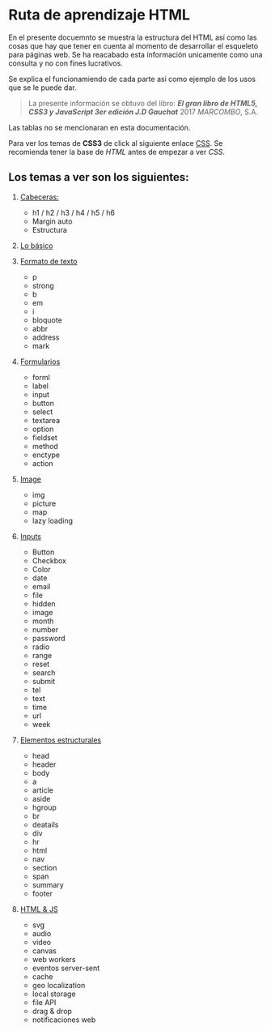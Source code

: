 # Ruta de aprendizaje HTML

En el presente docuemnto se muestra la estructura del HTML así como las cosas que hay que tener en cuenta al momento de desarrollar el esqueleto para páginas web. Se ha reacabado esta información unicamente como una consulta y no con fines lucrativos.

Se explica el funcionamiendo de cada parte asi como ejemplo de los usos que se le puede dar.

>La presente información se obtuvo del libro: ***El gran libro de HTML5, CSS3 y JavaScript 3er edición J.D Gauchat*** 2017 *MARCOMBO*, S.A.

Las tablas no se mencionaran en esta documentación.

Para ver los temas de **CSS3** de click al siguiente enlace [CSS](https://github.com/Hydr0bius/CSS/blob/main/README.md). Se recomienda tener la base de *HTML* antes de empezar a ver *CSS*.

## Los temas a ver son los siguientes:

1. [Cabeceras:](01%20-%20Cabeceras/readme.md)
   * h1 / h2 / h3 / h4 / h5 / h6
   * Margin auto
   * Estructura
2. [Lo básico](02%20-%20Lo%20básico/basico.md)

3. [Formato de texto](03%20-%20Formato%20de%20texto/formatoDeTexto.md)
   * p
   * strong
   * b
   * em
   * i
   * bloquote
   * abbr
   * address
   * mark
4. [Formularios](04%20-%20Formularios/formularios.md)
   * forml
   * label
   * input
   * button
   * select
   * textarea
   * option
   * fieldset
   * method
   * enctype
   * action
5. [Image](05%20-%20Imagen/image.md)
   * img
   * picture
   * map
   * lazy loading
6. [Inputs](06%20-%20Inputs/inputs.md)
    * Button
    * Checkbox
    * Color
    * date
    * email
    * file
    * hidden
    * image
    * month
    * number
    * password
    * radio
    * range
    * reset
    * search
    * submit
    * tel
    * text
    * time
    * url
    * week
7. [Elementos estructurales](07%20-%20Elementos%20estructurales/ElementosEstructurales.md)
   * head
   * header
   * body
   * a
   * article
   * aside
   * hgroup
   * br
   * deatails
   * div
   * hr
   * html
   * nav
   * section
   * span
   * summary
   * footer
8. [HTML & JS](08%20-%20HTML%20con%20Js/HTML&Js.md)
    * svg
    * audio
    * video
    * canvas
    * web workers
    * eventos server-sent
    * cache
    * geo localization
    * local storage
    * file API
    * drag & drop
    * notificaciones web
